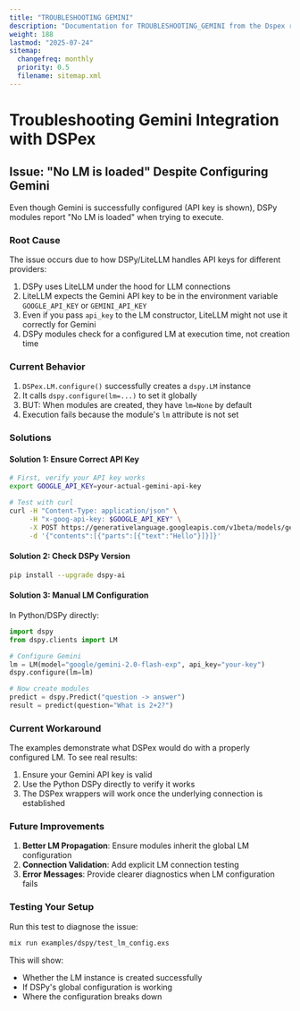 ```yaml
---
title: "TROUBLESHOOTING GEMINI"
description: "Documentation for TROUBLESHOOTING_GEMINI from the Dspex repository."
weight: 188
lastmod: "2025-07-24"
sitemap:
  changefreq: monthly
  priority: 0.5
  filename: sitemap.xml
---
```


# Troubleshooting Gemini Integration with DSPex

## Issue: "No LM is loaded" Despite Configuring Gemini

Even though Gemini is successfully configured (API key is shown), DSPy modules report "No LM is loaded" when trying to execute.

### Root Cause

The issue occurs due to how DSPy/LiteLLM handles API keys for different providers:

1. DSPy uses LiteLLM under the hood for LLM connections
2. LiteLLM expects the Gemini API key to be in the environment variable `GOOGLE_API_KEY` or `GEMINI_API_KEY`
3. Even if you pass `api_key` to the LM constructor, LiteLLM might not use it correctly for Gemini
4. DSPy modules check for a configured LM at execution time, not creation time

### Current Behavior

1. `DSPex.LM.configure()` successfully creates a `dspy.LM` instance
2. It calls `dspy.configure(lm=...)` to set it globally
3. BUT: When modules are created, they have `lm=None` by default
4. Execution fails because the module's `lm` attribute is not set

### Solutions

#### Solution 1: Ensure Correct API Key
```bash
# First, verify your API key works
export GOOGLE_API_KEY=your-actual-gemini-api-key

# Test with curl
curl -H "Content-Type: application/json" \
     -H "x-goog-api-key: $GOOGLE_API_KEY" \
     -X POST https://generativelanguage.googleapis.com/v1beta/models/gemini-2.0-flash-exp:generateContent \
     -d '{"contents":[{"parts":[{"text":"Hello"}]}]}'
```

#### Solution 2: Check DSPy Version
```bash
pip install --upgrade dspy-ai
```

#### Solution 3: Manual LM Configuration
In Python/DSPy directly:
```python
import dspy
from dspy.clients import LM

# Configure Gemini
lm = LM(model="google/gemini-2.0-flash-exp", api_key="your-key")
dspy.configure(lm=lm)

# Now create modules
predict = dspy.Predict("question -> answer")
result = predict(question="What is 2+2?")
```

### Current Workaround

The examples demonstrate what DSPex would do with a properly configured LM. To see real results:

1. Ensure your Gemini API key is valid
2. Use the Python DSPy directly to verify it works
3. The DSPex wrappers will work once the underlying connection is established

### Future Improvements

1. **Better LM Propagation**: Ensure modules inherit the global LM configuration
2. **Connection Validation**: Add explicit LM connection testing
3. **Error Messages**: Provide clearer diagnostics when LM configuration fails

### Testing Your Setup

Run this test to diagnose the issue:
```bash
mix run examples/dspy/test_lm_config.exs
```

This will show:
- Whether the LM instance is created successfully
- If DSPy's global configuration is working
- Where the configuration breaks down